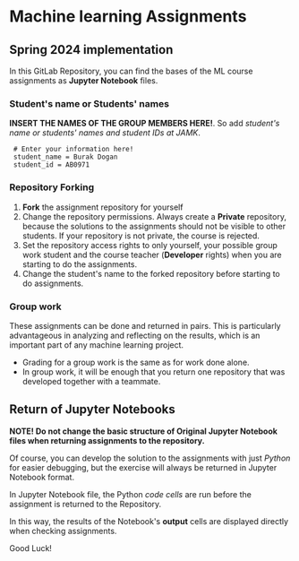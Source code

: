 # Machine learning Assignments

## Spring 2024 implementation

In this GitLab Repository, you can find the bases of the ML course assignments as **Jupyter Notebook** files.

### Student's name or Students' names

**INSERT THE NAMES OF THE GROUP MEMBERS HERE!**. So add *student's name or students' names and student IDs at JAMK*.

     # Enter your information here!
     student_name = Burak Dogan
     student_id = AB0971

### Repository Forking

1. **Fork** the assignment repository for yourself
2. Change the repository permissions. Always create a **Private** repository, because the solutions to the assignments should not be visible to other students. If your repository is not private, the course is rejected.
3. Set the repository access rights to only yourself, your possible group work student and the course teacher (**Developer** rights) when you are starting to do the assignments.
4. Change the student's name to the forked repository before starting to do assignments.

### Group work

These assignments can be done and returned in pairs.
This is particularly advantageous in analyzing and reflecting on the results,
which is an important part of any machine learning project.

* Grading for a group work is the same as for work done alone.
* In group work, it will be enough that you return one repository that was developed together with a teammate.

## Return of Jupyter Notebooks

**NOTE! Do not change the basic structure of Original Jupyter Notebook files when returning assignments to the repository.**

Of course, you can develop the solution to the assignments with just _Python_ for easier debugging,
but the exercise will always be returned in Jupyter Notebook format.

In Jupyter Notebook file, the Python _code cells_ are run before the assignment is returned to the Repository.

In this way, the results of the Notebook's **output** cells are displayed directly when checking assignments.

Good Luck!
